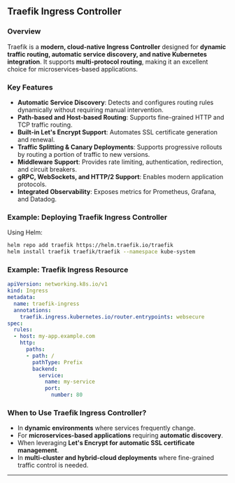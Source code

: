 
## **Traefik Ingress Controller**

### **Overview**
Traefik is a **modern, cloud-native Ingress Controller** designed for **dynamic traffic routing, automatic service discovery, and native Kubernetes integration**. It supports **multi-protocol routing**, making it an excellent choice for microservices-based applications.

### **Key Features**
- **Automatic Service Discovery**: Detects and configures routing rules dynamically without requiring manual intervention.
- **Path-based and Host-based Routing**: Supports fine-grained HTTP and TCP traffic routing.
- **Built-in Let's Encrypt Support**: Automates SSL certificate generation and renewal.
- **Traffic Splitting & Canary Deployments**: Supports progressive rollouts by routing a portion of traffic to new versions.
- **Middleware Support**: Provides rate limiting, authentication, redirection, and circuit breakers.
- **gRPC, WebSockets, and HTTP/2 Support**: Enables modern application protocols.
- **Integrated Observability**: Exposes metrics for Prometheus, Grafana, and Datadog.

### **Example: Deploying Traefik Ingress Controller**
Using Helm:
```bash
helm repo add traefik https://helm.traefik.io/traefik
helm install traefik traefik/traefik --namespace kube-system
```

### **Example: Traefik Ingress Resource**
```yaml
apiVersion: networking.k8s.io/v1
kind: Ingress
metadata:
  name: traefik-ingress
  annotations:
    traefik.ingress.kubernetes.io/router.entrypoints: websecure
spec:
  rules:
  - host: my-app.example.com
    http:
      paths:
      - path: /
        pathType: Prefix
        backend:
          service:
            name: my-service
            port:
              number: 80
```

### **When to Use Traefik Ingress Controller?**
- In **dynamic environments** where services frequently change.
- For **microservices-based applications** requiring **automatic discovery**.
- When leveraging **Let's Encrypt for automatic SSL certificate management**.
- In **multi-cluster and hybrid-cloud deployments** where fine-grained traffic control is needed.

---
